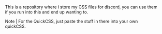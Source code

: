 This is a repository where i store my CSS files for discord, you can use them if you run into this and end up wanting to. 

Note | For the QuickCSS, just paste the stuff in there into your own quickCSS.
